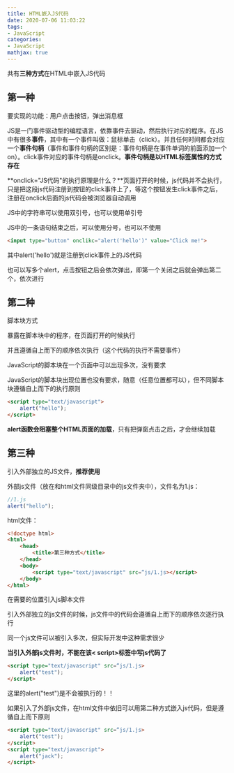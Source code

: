 ```yaml
---
title: HTML嵌入JS代码
date: 2020-07-06 11:03:22
tags:
- JavaScript
categories:
- JavaScript
mathjax: true
---
```


共有**三种方式**在HTML中嵌入JS代码



## 第一种

要实现的功能：用户点击按钮，弹出消息框

JS是一门事件驱动型的编程语言，依靠事件去驱动，然后执行对应的程序。在JS中有很多**事件**，其中有一个事件叫做：鼠标单击（click）。并且任何时间都会对应一个**事件句柄**（事件和事件句柄的区别是：事件句柄是在事件单词的前面添加一个on）。click事件对应的事件句柄是onclick。**事件句柄是以HTML标签属性的方式存在**

**onclick="JS代码"的执行原理是什么？**页面打开的时候，js代码并不会执行，只是把这段js代码注册到按钮的click事件上了，等这个按钮发生click事件之后，注册在onclick后面的js代码会被浏览器自动调用

JS中的字符串可以使用双引号，也可以使用单引号

JS中的一条语句结束之后，可以使用分号，也可以不使用

```html
<input type="button" onclikc="alert('hello')" value="Click me!">
```

其中alert('hello')就是注册到click事件上的JS代码

也可以写多个alert，点击按钮之后会依次弹出，即第一个关闭之后就会弹出第二个，依次进行



## 第二种

脚本块方式

暴露在脚本块中的程序，在页面打开的时候执行

并且遵循自上而下的顺序依次执行（这个代码的执行不需要事件）

JavaScript的脚本块在一个页面中可以出现多次，没有要求

JavaScript的脚本块出现位置也没有要求，随意（任意位置都可以），但不同脚本块遵循自上而下的执行原则

```html
<script type="text/javascript">
	alert("hello");
</script>
```

**alert函数会阻塞整个HTML页面的加载**，只有把弹窗点击之后，才会继续加载



## 第三种

引入外部独立的JS文件，**推荐使用**

外部js文件（放在和html文件同级目录中的js文件夹中），文件名为1.js：

```javascript
//1.js
alert("hello");
```

html文件：

```html
<!doctype html>
<html>
    <head>
        <title>第三种方式</title>
    </head>
    <body>
        <script type="text/javascript" src=“js/1.js></script>
    </body>
</html>
```

在需要的位置引入js脚本文件

引入外部独立的js文件的时候，js文件中的代码会遵循自上而下的顺序依次逐行执行



同一个js文件可以被引入多次，但实际开发中这种需求很少



**当引入外部js文件时，不能在该< script>标签中写js代码了**

```html
<script type="text/javascript" src=“js/1.js>
	alert("test");
</script>
```

这里的alert("test")是不会被执行的！！



如果引入了外部js文件，在html文件中依旧可以用第二种方式嵌入js代码，但是遵循自上而下原则

```html
<script type="text/javascript" src=“js/1.js>
	alert("test");
</script>
<script type="text/javascript">
	alert("jack");
</script>
```

